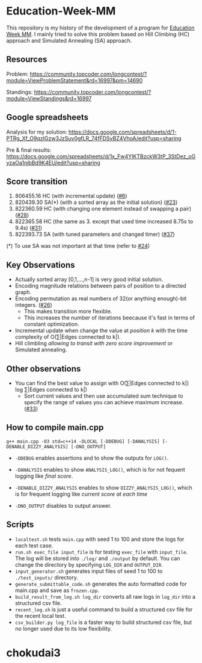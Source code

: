 # Education-Week-MM
This repository is my history of the development of a program for [Education Week MM](https://community.topcoder.com/longcontest/?module=ViewProblemStatement&rd=16997&pm=14690).
I mainly tried to solve this problem based on Hill Climbing (HC) approach and Simulated Annealing (SA) approach.

## Resources
Problem: https://community.topcoder.com/longcontest/?module=ViewProblemStatement&rd=16997&pm=14690

Standings: https://community.topcoder.com/longcontest/?module=ViewStandings&rd=16997

## Google spreadsheets
Analysis for my solution: https://docs.google.com/spreadsheets/d/1-PTRg_Xf_O9qzIGzw3JzSuv0gfLR_74fFDSvBZ4VhoA/edit?usp=sharing

Pre & final results: https://docs.google.com/spreadsheets/d/1x_Fw4YIKTBzckW3tP_3StDez_oGyzaOa1njbBd9K4EU/edit?usp=sharing

## Score transition
1. 806455.16 HC (with incremental update) ([#6](https://github.com/kyuridenamida/Education-Week-MM/issues/6))
2. 820439.30 SA(\*) (with a sorted array as the initial solution) ([#23](https://github.com/kyuridenamida/Education-Week-MM/issues/23))
3. 822360.59 HC (with changing one element instead of swapping a pair) ([#28](https://github.com/kyuridenamida/Education-Week-MM/issues/28))
4. 822365.58 HC (the same as 3. except that used time increased 8.75s to 9.4s) ([#31](https://github.com/kyuridenamida/Education-Week-MM/issues/31))
5. 822393.73 SA (with tuned parameters and changed timer) ([#37](https://github.com/kyuridenamida/Education-Week-MM/issues/37))

(\*) To use SA was not important at that time (refer to [#24](https://github.com/kyuridenamida/Education-Week-MM/issues/24))


## Key Observations
- Actually sorted array [0,1,...,n-1] is very good initial solution.
- Encoding magnitude relations between pairs of position to a directed graph. 
- Encoding permutation as real numbers of 32(or anything enough)-bit integers. ([#26](https://github.com/kyuridenamida/Education-Week-MM/issues/26))
  - This makes transition more flexible.
  - This increases the number of iterations beecause it's fast in terms of constant optimization.
- Incremental update when change the value at *position k* with the time complexity of O(∑|Edges connected to k|).
- Hill climbling *allowing to transit with zero score improvement* or Simulated annealing.

## Other observations
- You can find the best value to assign with O(∑|Edges connected to k|) log ∑|Edges connected to k|)
  - Sort current values and then use accumulated sum technique to specify the range of values you can achieve maximum increase. ([#33](https://github.com/kyuridenamida/Education-Week-MM/issues/33))

## How to compile main.cpp
```g++ main.cpp -O3 std=c++14 -DLOCAL [-DDEBUG] [-DANALYSIS] [-DENABLE_DIZZY_ANALYSIS] [-DNO_OUTPUT]```

- `-DDEBUG` enables assertions and to show the outputs for `LOG()`.

- `-DANALYSIS` enables to show `ANALYSIS_LOG()`, which is for not fequent logging like *final score*.

- `-DENABLE_DIZZY_ANALYSIS` enables to show `DIZZY_ANALYSIS_LOG()`, which is for frequent logging like *current score at each time* 

- `-DNO_OUTPUT` disables to output answer.

## Scripts
- `localtest.sh` tests `main.cpp` with seed 1 to 100 and store the logs for each test case.
- `run.sh exec_file input_file` is for testing `exec_file` with `input_file`. The log will be stored into `./log/` and `./output` by default. You can change the directory by specifying `LOG_DIR` and `OUTPUT_DIR`.
- `input_generator.sh` generates input files of seed 1 to 100 to `./test_inputs/` directory.
- `generate_submittable_code.sh` generates the auto formatted code for main.cpp and save as `frozen.cpp`.
- `build_result_from_log.sh log_dir` converts all raw logs in `log_dir` into a structured csv file.
- `recent_log.sh` is just a useful command to build a structured csv file for the recent local test.
- `csv_builder.py log_file` is a faster way to build structured csv file, but no longer used due to its low flexibility.
# chokudai3
